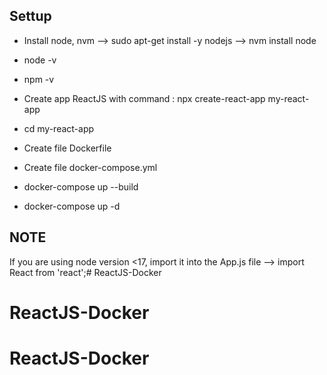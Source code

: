 ## Settup
 * Install node, nvm
 --> sudo apt-get install -y nodejs
 --> nvm install node 
 * node -v
 * npm -v

 * Create app ReactJS with command : npx create-react-app my-react-app
 * cd my-react-app
 * Create file Dockerfile
 * Create file docker-compose.yml

 * docker-compose up --build
 * docker-compose up -d

## NOTE 
 If you are using node version <17, import it into the App.js file 
 --> import React from 'react';# ReactJS-Docker
# ReactJS-Docker
# ReactJS-Docker
